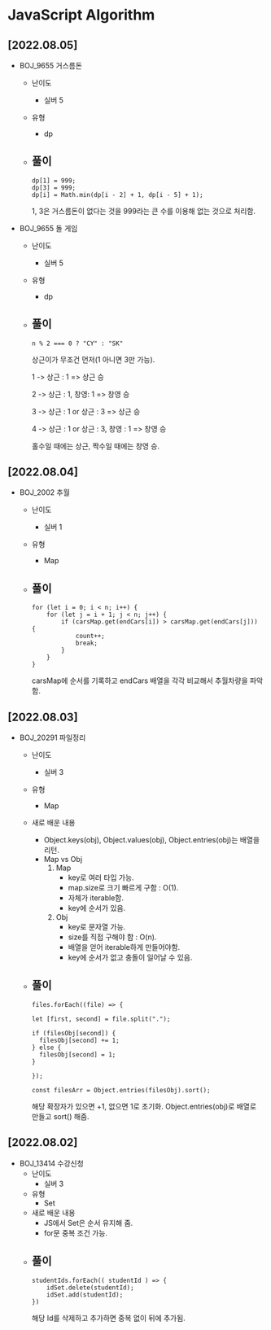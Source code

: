 # JavaScript Algorithm

## [2022.08.05]

- BOJ_9655 거스름돈

  - 난이도
    - 실버 5
  - 유형
    - dp
  - ## 풀이

    ```
    dp[1] = 999;
    dp[3] = 999;
    dp[i] = Math.min(dp[i - 2] + 1, dp[i - 5] + 1);
    ```

    1, 3은 거스름돈이 없다는 것을 999라는 큰 수를 이용해 없는 것으로 처리함.

- BOJ_9655 돌 게임

  - 난이도
    - 실버 5
  - 유형
    - dp
  - ## 풀이

    ```
    n % 2 === 0 ? "CY" : "SK"
    ```

    상근이가 무조건 먼저(1 아니면 3만 가능).

    1 -> 상근 : 1 => 상근 승

    2 -> 상근 : 1, 창영: 1 => 창영 승

    3 -> 상근 : 1 or 상근 : 3 => 상근 승

    4 -> 상근 : 1 or 상근 : 3, 창영 : 1 => 창영 승

    홀수일 때에는 상근, 짝수일 때에는 창영 승.

## [2022.08.04]

- BOJ_2002 추월

  - 난이도
    - 실버 1
  - 유형
    - Map
  - ## 풀이

    ```
    for (let i = 0; i < n; i++) {
        for (let j = i + 1; j < n; j++) {
            if (carsMap.get(endCars[i]) > carsMap.get(endCars[j])) {
                count++;
                break;
            }
        }
    }
    ```

    carsMap에 순서를 기록하고 endCars 배열을 각각 비교해서 추월차량을 파악함.

## [2022.08.03]

- BOJ_20291 파일정리

  - 난이도
    - 실버 3
  - 유형
    - Map
  - 새로 배운 내용
    - Object.keys(obj), Object.values(obj), Object.entries(obj)는 배열을 리턴.
    - Map vs Obj
      1. Map
         - key로 여러 타입 가능.
         - map.size로 크기 빠르게 구함 : O(1).
         - 자체가 iterable함.
         - key에 순서가 있음.
      2. Obj
         - key로 문자열 가능.
         - size를 직접 구해야 함 : O(n).
         - 배열을 얻어 iterable하게 만들어야함.
         - key에 순서가 없고 충돌이 일어날 수 있음.
  - ## 풀이

    ```
    files.forEach((file) => {

    let [first, second] = file.split(".");

    if (filesObj[second]) {
      filesObj[second] += 1;
    } else {
      filesObj[second] = 1;
    }

    });

    const filesArr = Object.entries(filesObj).sort();
    ```

    해당 확장자가 있으면 +1, 없으면 1로 초기화.
    Object.entries(obj)로 배열로 만들고 sort() 해줌.

## [2022.08.02]

- BOJ_13414 수강신청
  - 난이도
    - 실버 3
  - 유형
    - Set
  - 새로 배운 내용
    - JS에서 Set은 순서 유지해 줌.
    - for문 중복 조건 가능.
  - ## 풀이
    ```
    studentIds.forEach(( studentId ) => {
        idSet.delete(studentId);
        idSet.add(studentId);
    })
    ```
    해당 Id를 삭제하고 추가하면 중복 없이 뒤에 추가됨.
